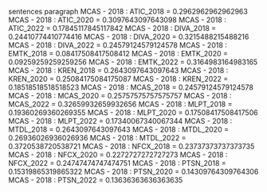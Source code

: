 sentences
paragraph
MCAS - 2018 : ATIC_2018 = 0.2962962962962963
MCAS - 2018 : ATIC_2020 = 0.3097643097643098
MCAS - 2018 : ATIC_2022 = 0.17845117845117842
MCAS - 2018 : DIVA_2018 = 0.24410774410774416
MCAS - 2018 : DIVA_2020 = 0.3215488215488216
MCAS - 2018 : DIVA_2022 = 0.24579124579124578
MCAS - 2018 : EMTK_2018 = 0.08417508417508412
MCAS - 2018 : EMTK_2020 = 0.09259259259259256
MCAS - 2018 : EMTK_2022 = 0.3164983164983165
MCAS - 2018 : KREN_2018 = 0.2643097643097643
MCAS - 2018 : KREN_2020 = 0.25084175084175087
MCAS - 2018 : KREN_2022 = 0.18518518518518523
MCAS - 2018 : MCAS_2018 = 0.24579124579124578
MCAS - 2018 : MCAS_2020 = 0.25757575757575757
MCAS - 2018 : MCAS_2022 = 0.32659932659932656
MCAS - 2018 : MLPT_2018 = 0.19360269360269355
MCAS - 2018 : MLPT_2020 = 0.17508417508417506
MCAS - 2018 : MLPT_2022 = 0.17340067340067344
MCAS - 2018 : MTDL_2018 = 0.2643097643097643
MCAS - 2018 : MTDL_2020 = 0.26936026936026936
MCAS - 2018 : MTDL_2022 = 0.3720538720538721
MCAS - 2018 : NFCX_2018 = 0.23737373737373735
MCAS - 2018 : NFCX_2020 = 0.2272727272727273
MCAS - 2018 : NFCX_2022 = 0.24747474747474751
MCAS - 2018 : PTSN_2018 = 0.15319865319865322
MCAS - 2018 : PTSN_2020 = 0.14309764309764306
MCAS - 2018 : PTSN_2022 = 0.13636363636363635
